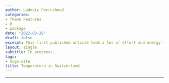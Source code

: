 ```yaml
---
author: Ludovic Perruchoud
categories:
- Theme Features
- R
- package
date: "2022-03-29"
draft: false
excerpt: This first published article took a lot of effort and energy to write. For example, some unknown packages were discovered and used. I am referring to ggplot2, hayshader, rmarkdown, distill and of course the website development. I want to thank Alison Hill, senior data scientist at IBM, for the development of Hugo apero. Enjoy reading and discovering!
layout: single
subtitle: In progress...
tags:
- hugo-site
title: Temperature in Switzerland
---
```


---

